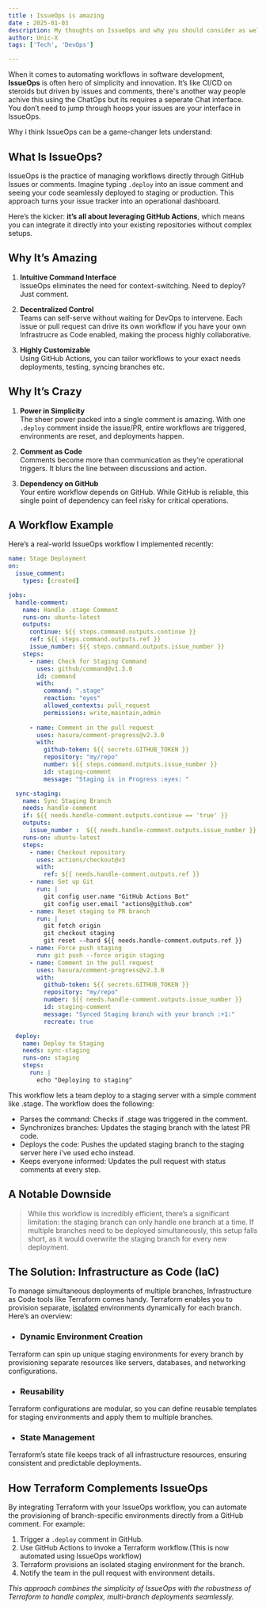 ```yaml
---
title : IssueOps is amazing
date : 2025-01-03
description: My thoughts on IssueOps and why you should consider as well.  
author: Unic-X 
tags: ['Tech', 'DevOps']

---
```


When it comes to automating workflows in software development, **IssueOps** is often hero of simplicity and innovation. It’s like CI/CD on steroids but driven by issues and comments, there's another way people achive this using the ChatOps but its requires a seperate Chat interface. You don’t need to jump through hoops your issues are your interface in IssueOps. 

Why i think IssueOps can be a game-changer lets understand:

## What Is IssueOps?  
IssueOps is the practice of managing workflows directly through GitHub Issues or comments. Imagine typing `.deploy` into an issue comment and seeing your code seamlessly deployed to staging or production. This approach turns your issue tracker into an operational dashboard.  

Here’s the kicker: **it’s all about leveraging GitHub Actions**, which means you can integrate it directly into your existing repositories without complex setups.

## Why It’s Amazing  
1. **Intuitive Command Interface**  
   IssueOps eliminates the need for context-switching. Need to deploy? Just comment.

2. **Decentralized Control**  
   Teams can self-serve without waiting for DevOps to intervene. Each issue or pull request can drive its own workflow if you have your own Infrastrucre as Code enabled, making the process highly collaborative.  

3. **Highly Customizable**  
   Using GitHub Actions, you can tailor workflows to your exact needs deployments, testing, syncing branches etc. 
  

## Why It’s Crazy  
1. **Power in Simplicity**  
   The sheer power packed into a single comment is amazing. With one `.deploy` comment inside the issue/PR, entire workflows are triggered, environments are reset, and deployments happen.

2. **Comment as Code**  
   Comments become more than communication as they’re operational triggers. It blurs the line between discussions and action.   

3. **Dependency on GitHub**  
   Your entire workflow depends on GitHub. While GitHub is reliable, this single point of dependency can feel risky for critical operations.  

## A Workflow Example  

Here’s a real-world IssueOps workflow I implemented recently:  

```yaml
name: Stage Deployment
on:
  issue_comment:
    types: [created]

jobs:
  handle-comment:
    name: Handle .stage Comment
    runs-on: ubuntu-latest
    outputs:
      continue: ${{ steps.command.outputs.continue }}
      ref: ${{ steps.command.outputs.ref }}
      issue_number: ${{ steps.command.outputs.issue_number }}
    steps:
      - name: Check for Staging Command
        uses: github/command@v1.3.0
        id: command
        with:
          command: ".stage"
          reaction: "eyes"
          allowed_contexts: pull_request
          permissions: write,maintain,admin
          
      - name: Comment in the pull request
        uses: hasura/comment-progress@v2.3.0
        with:
          github-token: ${{ secrets.GITHUB_TOKEN }}
          repository: "my/repo"
          number: ${{ steps.command.outputs.issue_number }}
          id: staging-comment
          message: "Staging is in Progress :eyes: "

  sync-staging:
    name: Sync Staging Branch
    needs: handle-comment
    if: ${{ needs.handle-comment.outputs.continue == 'true' }}
    outputs:
      issue_number :  ${{ needs.handle-comment.outputs.issue_number }}
    runs-on: ubuntu-latest
    steps:
      - name: Checkout repository
        uses: actions/checkout@v3
        with:
          ref: ${{ needs.handle-comment.outputs.ref }}
      - name: Set up Git
        run: |
          git config user.name "GitHub Actions Bot"
          git config user.email "actions@github.com"
      - name: Reset staging to PR branch
        run: |
          git fetch origin
          git checkout staging
          git reset --hard ${{ needs.handle-comment.outputs.ref }}
      - name: Force push staging
        run: git push --force origin staging
      - name: Comment in the pull request
        uses: hasura/comment-progress@v2.3.0
        with:
          github-token: ${{ secrets.GITHUB_TOKEN }}
          repository: "my/repo"
          number: ${{ needs.handle-comment.outputs.issue_number }}
          id: staging-comment
          message: "Synced Staging branch with your branch :+1:"
          recreate: true

  deploy:
    name: Deploy to Staging
    needs: sync-staging
    runs-on: staging
    steps:
      run: |
        echo "Deploying to staging"

```

This workflow lets a team deploy to a staging server with a simple comment like .stage. The workflow does the following:

* Parses the command: Checks if .stage was triggered in the comment.
* Synchronizes branches: Updates the staging branch with the latest PR code.
* Deploys the code: Pushes the updated staging branch to the staging server here i've used echo instead.
* Keeps everyone informed: Updates the pull request with status comments at every step.

## A Notable Downside
> While this workflow is incredibly efficient, there’s a significant limitation: the staging branch can only handle one branch at a time. If multiple branches need to be deployed simultaneously, this setup falls short, as it would overwrite the staging branch for every new deployment.

## The Solution: Infrastructure as Code (IaC)
To manage simultaneous deployments of multiple branches, Infrastructure as Code tools like Terraform comes handy. Terraform enables you to provision separate, <ins>isolated</ins> environments dynamically for each branch. Here’s an overview:

* ### Dynamic Environment Creation
Terraform can spin up unique staging environments for every branch by provisioning separate resources like servers, databases, and networking configurations.

* ### Reusability
Terraform configurations are modular, so you can define reusable templates for staging environments and apply them to multiple branches.

* ### State Management
Terraform’s state file keeps track of all infrastructure resources, ensuring consistent and predictable deployments.

## How Terraform Complements IssueOps
By integrating Terraform with your IssueOps workflow, you can automate the provisioning of branch-specific environments directly from a GitHub comment. For example:

1. Trigger a `.deploy` comment in GitHub.
1. Use GitHub Actions to invoke a Terraform workflow.(This is now automated using IssueOps workflow)
1. Terraform provisions an isolated staging environment for the branch.
1. Notify the team in the pull request with environment details.

_This approach combines the simplicity of IssueOps with the robustness of Terraform to handle complex, multi-branch deployments seamlessly._